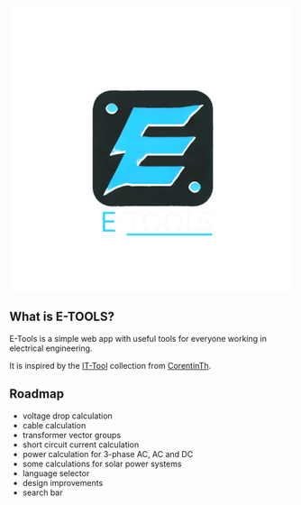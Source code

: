 <picture>
    <img src="https://github.com/prsmr/e-tools/blob/master/src/assets/logo.png" alt="logo">
</picture>

## What is E-TOOLS?

E-Tools is a simple web app with useful tools for everyone working in electrical engineering. 

It is inspired by the [IT-Tool](https://github.com/CorentinTh/it-tools) collection from [CorentinTh](https://github.com/CorentinTh/).

## Roadmap
- voltage drop calculation
- cable calculation
- transformer vector groups
- short circuit current calculation
- power calculation for 3-phase AC, AC and DC
- some calculations for solar power systems
- language selector
- design improvements
- search bar

